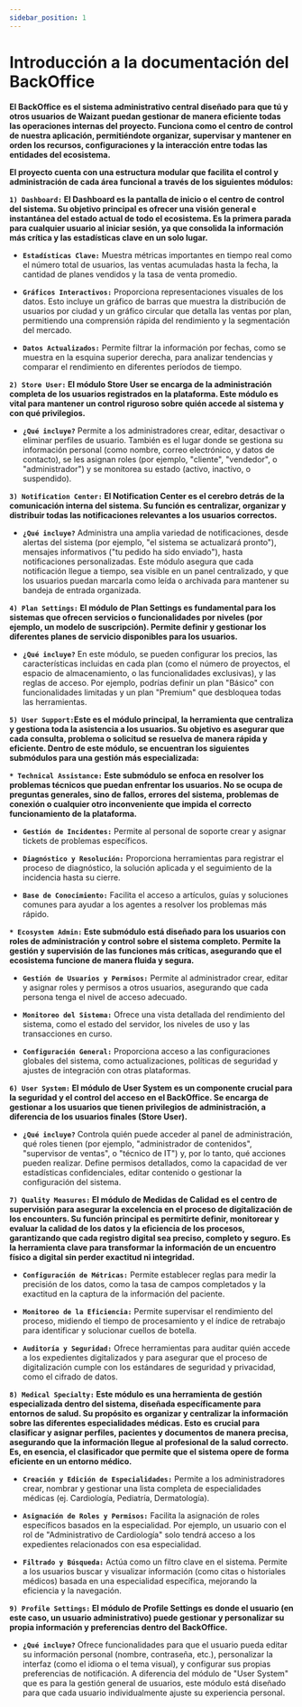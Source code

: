 ```yaml
---
sidebar_position: 1 
---
```


# Introducción a la documentación del BackOffice

**El BackOffice es el sistema administrativo central diseñado para que tú y otros usuarios de Waizant puedan gestionar de manera eficiente todas las operaciones internas del proyecto. Funciona como el centro de control de nuestra aplicación, permitiéndote organizar, supervisar y mantener en orden los recursos, configuraciones y la interacción entre todas las entidades del ecosistema.**

**El proyecto cuenta con una estructura modular que facilita el control y administración de cada área funcional a través de los siguientes módulos:**

**`1) Dashboard:` El Dashboard es la pantalla de inicio o el centro de control del sistema. Su objetivo principal es ofrecer una visión general e instantánea del estado actual de todo el ecosistema. Es la primera parada para cualquier usuario al iniciar sesión, ya que consolida la información más crítica y las estadísticas clave en un solo lugar.**

- **`Estadísticas Clave:`** Muestra métricas importantes en tiempo real como el número total de usuarios, las ventas acumuladas hasta la fecha, la cantidad de planes vendidos y la tasa de venta promedio.

- **`Gráficos Interactivos:`** Proporciona representaciones visuales de los datos. Esto incluye un gráfico de barras que muestra la distribución de usuarios por ciudad y un gráfico circular que detalla las ventas por plan, permitiendo una comprensión rápida del rendimiento y la segmentación del mercado.

- **`Datos Actualizados:`** Permite filtrar la información por fechas, como se muestra en la esquina superior derecha, para analizar tendencias y comparar el rendimiento en diferentes períodos de tiempo.

**`2) Store User:` El módulo Store User se encarga de la administración completa de los usuarios registrados en la plataforma. Este módulo es vital para mantener un control riguroso sobre quién accede al sistema y con qué privilegios.**

- **`¿Qué incluye?`** Permite a los administradores crear, editar, desactivar o eliminar perfiles de usuario. También es el lugar donde se gestiona su información personal (como nombre, correo electrónico, y datos de contacto), se les asignan roles (por ejemplo, "cliente", "vendedor", o "administrador") y se monitorea su estado (activo, inactivo, o suspendido).

**`3) Notification Center:` El Notification Center es el cerebro detrás de la comunicación interna del sistema. Su función es centralizar, organizar y distribuir todas las notificaciones relevantes a los usuarios correctos.**

- **`¿Qué incluye?`** Administra una amplia variedad de notificaciones, desde alertas del sistema (por ejemplo, "el sistema se actualizará pronto"), mensajes informativos ("tu pedido ha sido enviado"), hasta notificaciones personalizadas. Este módulo asegura que cada notificación llegue a tiempo, sea visible en un panel centralizado, y que los usuarios puedan marcarla como leída o archivada para mantener su bandeja de entrada organizada.

**`4) Plan Settings:` El módulo de Plan Settings es fundamental para los sistemas que ofrecen servicios o funcionalidades por niveles (por ejemplo, un modelo de suscripción). Permite definir y gestionar los diferentes planes de servicio disponibles para los usuarios.**

- **`¿Qué incluye?`** En este módulo, se pueden configurar los precios, las características incluidas en cada plan (como el número de proyectos, el espacio de almacenamiento, o las funcionalidades exclusivas), y las reglas de acceso. Por ejemplo, podrías definir un plan "Básico" con funcionalidades limitadas y un plan "Premium" que desbloquea todas las herramientas.

**`5) User Support:`Este es el módulo principal, la herramienta que centraliza y gestiona toda la asistencia a los usuarios. Su objetivo es asegurar que cada consulta, problema o solicitud se resuelva de manera rápida y eficiente. Dentro de este módulo, se encuentran los siguientes submódulos para una gestión más especializada:**

**`* Technical Assistance:` Este submódulo se enfoca en resolver los problemas técnicos que puedan enfrentar los usuarios. No se ocupa de preguntas generales, sino de fallos, errores del sistema, problemas de conexión o cualquier otro inconveniente que impida el correcto funcionamiento de la plataforma.**

- **`Gestión de Incidentes:`** Permite al personal de soporte crear y asignar tickets de problemas específicos.

- **`Diagnóstico y Resolución:`** Proporciona herramientas para registrar el proceso de diagnóstico, la solución aplicada y el seguimiento de la incidencia hasta su cierre.

- **`Base de Conocimiento:`** Facilita el acceso a artículos, guías y soluciones comunes para ayudar a los agentes a resolver los problemas más rápido.

**`* Ecosystem Admin:` Este submódulo está diseñado para los usuarios con roles de administración y control sobre el sistema completo. Permite la gestión y supervisión de las funciones más críticas, asegurando que el ecosistema funcione de manera fluida y segura.**

- **`Gestión de Usuarios y Permisos:`** Permite al administrador crear, editar y asignar roles y permisos a otros usuarios, asegurando que cada persona tenga el nivel de acceso adecuado.

- **`Monitoreo del Sistema:`** Ofrece una vista detallada del rendimiento del sistema, como el estado del servidor, los niveles de uso y las transacciones en curso.

- **`Configuración General:`** Proporciona acceso a las configuraciones globales del sistema, como actualizaciones, políticas de seguridad y ajustes de integración con otras plataformas.

**`6) User System:` El módulo de User System es un componente crucial para la seguridad y el control del acceso en el BackOffice. Se encarga de gestionar a los usuarios que tienen privilegios de administración, a diferencia de los usuarios finales (Store User).**

- **`¿Qué incluye?`** Controla quién puede acceder al panel de administración, qué roles tienen (por ejemplo, "administrador de contenidos", "supervisor de ventas", o "técnico de IT") y, por lo tanto, qué acciones pueden realizar. Define permisos detallados, como la capacidad de ver estadísticas confidenciales, editar contenido o gestionar la configuración del sistema.

**`7) Quality Measures:` El módulo de Medidas de Calidad es el centro de supervisión para asegurar la excelencia en el proceso de digitalización de los encounters. Su función principal es permitirte definir, monitorear y evaluar la calidad de los datos y la eficiencia de los procesos, garantizando que cada registro digital sea preciso, completo y seguro. Es la herramienta clave para transformar la información de un encuentro físico a digital sin perder exactitud ni integridad.**

- **`Configuración de Métricas:`**  Permite establecer reglas para medir la precisión de los datos, como la tasa de campos completados y la exactitud en la captura de la información del paciente.

- **`Monitoreo de la Eficiencia:`** Permite supervisar el rendimiento del proceso, midiendo el tiempo de procesamiento y el índice de retrabajo para identificar y solucionar cuellos de botella.

- **`Auditoría y Seguridad:`** Ofrece herramientas para auditar quién accede a los expedientes digitalizados y para asegurar que el proceso de digitalización cumple con los estándares de seguridad y privacidad, como el cifrado de datos.

**`8) Medical Specialty:` Este módulo es una herramienta de gestión especializada dentro del sistema, diseñada específicamente para entornos de salud. Su propósito es organizar y centralizar la información sobre las diferentes especialidades médicas. Esto es crucial para clasificar y asignar perfiles, pacientes y documentos de manera precisa, asegurando que la información llegue al profesional de la salud correcto. Es, en esencia, el clasificador que permite que el sistema opere de forma eficiente en un entorno médico.**

- **`Creación y Edición de Especialidades:`** Permite a los administradores crear, nombrar y gestionar una lista completa de especialidades médicas (ej. Cardiología, Pediatría, Dermatología).

- **`Asignación de Roles y Permisos:`** Facilita la asignación de roles específicos basados en la especialidad. Por ejemplo, un usuario con el rol de "Administrativo de Cardiología" solo tendrá acceso a los expedientes relacionados con esa especialidad.

- **`Filtrado y Búsqueda:`** Actúa como un filtro clave en el sistema. Permite a los usuarios buscar y visualizar información (como citas o historiales médicos) basada en una especialidad específica, mejorando la eficiencia y la navegación.

**`9) Profile Settings:` El módulo de Profile Settings es donde el usuario (en este caso, un usuario administrativo) puede gestionar y personalizar su propia información y preferencias dentro del BackOffice.**

- **`¿Qué incluye?`** Ofrece funcionalidades para que el usuario pueda editar su información personal (nombre, contraseña, etc.), personalizar la interfaz (como el idioma o el tema visual), y configurar sus propias preferencias de notificación. A diferencia del módulo de "User System" que es para la gestión general de usuarios, este módulo está diseñado para que cada usuario individualmente ajuste su experiencia personal.
